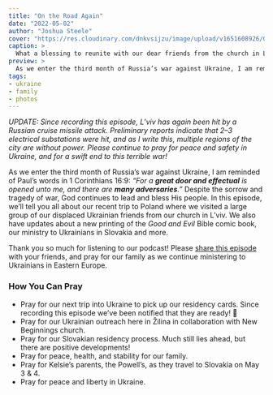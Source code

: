 ```yaml
---
title: "On the Road Again"
date: "2022-05-02"
author: "Joshua Steele"
cover: "https://res.cloudinary.com/dnkvsijzu/image/upload/v1651608926/OFReport/2022-05-02-on-the-road-again/valbrzych-ladies-1200w_cgaho8.jpg"
caption: >
  What a blessing to reunite with our dear friends from the church in L’viv! These ladies are heroes. In the midst of war and evacuation, they are faithfully sharing Christ with their fellow refugees in Poland!
preview: >
  As we enter the third month of Russia’s war against Ukraine, I am reminded of Paul’s words in 1 Corinthians 16:9: *“For a **great door and effectual** is opened unto me, and there are **many adversaries**.”* Despite the sorrow and tragedy of war, God continues to lead and bless His people. In this episode, we’ll tell you all about our recent trip to Poland where we visited a large group of our displaced Ukrainian friends from our church in L’viv. We also have updates about a new printing of the *Good and Evil* Bible comic book, our ministry to Ukrainians in Slovakia and more.
tags:
- ukraine
- family
- photos
---
```


*UPDATE: Since recording this episode, L’viv has again been hit by a Russian cruise missile attack. Preliminary reports indicate that 2–3 electrical substations were hit, and as I write this, multiple regions of the city are without power. Please continue to pray for peace and safety in Ukraine, and for a swift end to this terrible war!*

As we enter the third month of Russia’s war against Ukraine, I am reminded of Paul’s words in 1 Corinthians 16:9: *“For a **great door and effectual** is opened unto me, and there are **many adversaries**.”* Despite the sorrow and tragedy of war, God continues to lead and bless His people. In this episode, we’ll tell you all about our recent trip to Poland where we visited a large group of our displaced Ukrainian friends from our church in L’viv. We also have updates about a new printing of the *Good and Evil* Bible comic book, our ministry to Ukrainians in Slovakia and more.

Thank you so much for listening to our podcast! Please [share this episode](https://podcasts.apple.com/us/podcast/journey-to-ukraine/id1613710582) with your friends, and pray for our family as we continue ministering to Ukrainians in Eastern Europe.

<article-spacer />

<div id="buzzsprout-player-10552421"></div><script src="https://www.buzzsprout.com/1953515/10552421-on-the-road-again.js?container_id=buzzsprout-player-10552421&player=small" type="text/javascript" charset="utf-8"></script>

### How You Can Pray

- Pray for our next trip into Ukraine to pick up our residency cards. Since recording this episode we’ve been notified that they are ready! 🥳
- Pray for our Ukrainian outreach here in Žilina in collaboration with New Beginnings church.
- Pray for our Slovakian residency process. Much still lies ahead, but there are positive developments!
- Pray for peace, health, and stability for our family.
- Pray for Kelsie’s parents, the Powell’s, as they travel to Slovakia on May 3 & 4.
- Pray for peace and liberty in Ukraine.

<article-callout content="Keep scrolling for more photos from our life in Eastern Europe!" />

<article-image publicId="OFReport/2022-05-02-on-the-road-again/girls-singing_tunvhb" height="768" caption="Abigail, Rebekah, and Hosanna sign a Ukrainian song at the second of two hotels where we did outreach concerts for Ukrainians in Poland." />

<article-image publicId="OFReport/2022-05-02-on-the-road-again/ikea-kitchen-mia_twoozc" height="768" caption="On the way home from our trip to Poland, we got stop in a real IKEA store. For the kids, it was their first time. Mia fell in love with this little kitchen set." />

<article-image publicId="OFReport/2022-05-02-on-the-road-again/dad-kids-ikea-toys_lgwen4" height="768" caption="Daddy is a softy and let all the kids pick out a toy. 🥰" />

<article-image publicId="OFReport/2022-05-02-on-the-road-again/zilina-church-meeting_wyizew" height="768" caption="The New Beginnings church in Žilina. (Folks with headsets in the back are Ukrainians listening my translation of the service! 😁🇺🇦)" />

<article-image publicId="OFReport/2022-05-02-on-the-road-again/russia-meme_orxcqe" height="768" caption="Sorry, just one meme. I couldn’t resist. 😸" />

<article-image publicId="OFReport/2022-05-02-on-the-road-again/family-picnic_l3hiac" height="768" caption="Kelsie recently found a beautiful park near our house in Žilina. As the weather improves, we’ve enjoyed some great picnics!" />

<article-image publicId="OFReport/2022-05-02-on-the-road-again/mia-park_nucmei" height="768" caption="Texas girls love horses! 🐴" />

<article-image publicId="OFReport/2022-05-02-on-the-road-again/serhii-nadia-family_i2ivod" height="768" caption="We’ve really enjoyed getting to know Serhii and Nadya and their family." />

<article-image publicId="OFReport/2022-05-02-on-the-road-again/serhii-nadia-pizza-kids_pzicli" height="768" caption="Last week, we invited them out for pizza followed by coffee, tea, and snacks at our house."></article-image>

<article-image publicId="OFReport/2022-05-02-on-the-road-again/serhii-nadia-couples_rqqfqq" height="768" caption="Sad though the war is, God is using it for good. One of my favorite “silver linings” in this storm is the chance to meet and minister to so many new Ukrainians!" />

<article-image publicId="OFReport/2022-05-02-on-the-road-again/bohdana-visit_zbflqs" height="768" caption="Bonus blessing of the month: our dear friend Bohdana came for a visit! What a reunion that was. Любимо тебе, Богдано! 🤗" />
